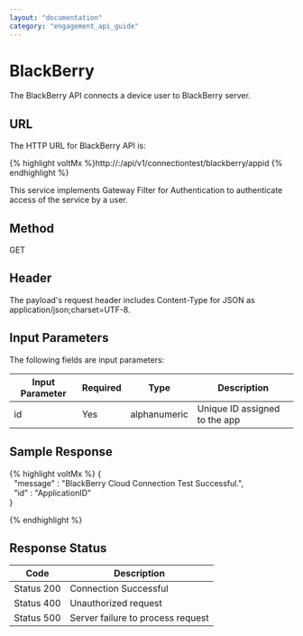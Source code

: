 ```yaml
---
layout: "documentation"
category: "engagement_api_guide"
---
```


# BlackBerry

The BlackBerry API connects a device user to BlackBerry server.

## URL

The HTTP URL for BlackBerry API is:

{% highlight voltMx %}http://<host>:<port>/api/v1/connectiontest/blackberry/appid
{% endhighlight %}

This service implements Gateway Filter for Authentication to authenticate access of the service by a user.

## Method

GET

## Header

The payload's request header includes Content-Type for JSON as application/json;charset=UTF-8.

## Input Parameters

The following fields are input parameters:

| Input Parameter | Required | Type         | Description                   |
| --------------- | -------- | ------------ | ----------------------------- |
| id              | Yes      | alphanumeric | Unique ID assigned to the app |

## Sample Response

{% highlight voltMx %} {  
  "message" : "BlackBerry Cloud Connection Test Successful.",  
  "id" : "ApplicationID"  
}

{% endhighlight %}

## Response Status

| Code       | Description                       |
| ---------- | --------------------------------- |
| Status 200 | Connection Successful             |
| Status 400 | Unauthorized request              |
| Status 500 | Server failure to process request |
